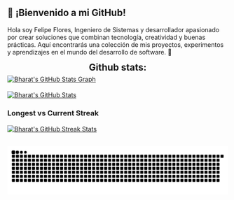 ## 👋 ¡Bienvenido a mi GitHub!

<p>Hola soy Felipe Flores, Ingeniero de Sistemas y desarrollador apasionado por crear soluciones que combinan tecnología, creatividad y buenas prácticas.
Aquí encontrarás una colección de mis proyectos, experimentos y aprendizajes en el mundo del desarrollo de software. 🚀</p>
<h2 align="center" style="margin: 5px 10px;">Github stats:</h2> 

<a href="https://github.com/Epilefff666/Epilefff666">
  <img align="center" src="https://github-profile-summary-cards.vercel.app/api/cards/profile-details?username=Epilefff666&theme=gruvbox&hide_border=true)](https://github.com/bindian0509" alt="Bharat's GitHub Stats Graph"/>
</a>
<br><br>
<a href="https://github.com/Epilefff666/Epilefff666">
  <img align="center" src="https://github-readme-stats.vercel.app/api?username=Epilefff666&count_private=true&show_icons=true&theme=gruvbox&hide_border=true&custom_title=Bharat%20V%27s%20Github%20Stats" alt="Bharat's GitHub Stats" />
</a>
<h3>Longest vs Current Streak </h3>
<a href="https://github.com/Epilefff666/Epilefff666">
  <img align="center" src="https://github-readme-streak-stats.herokuapp.com/?user=Epilefff666&theme=gruvbox" alt="Bharat's GitHub Streak Stats"/>
</a>
<br><br>

</div>

<p align = "center">
	<img src = "https://github.com/7oSkaaa/7oSkaaa/blob/output/github-contribution-grid-snake.svg?" alt = "Snake Game">
</p>

